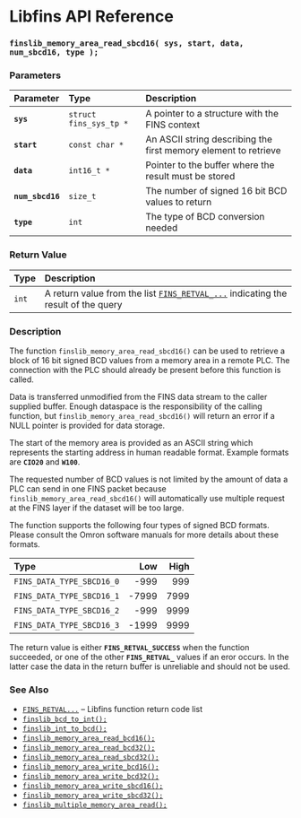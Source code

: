 # Libfins API Reference

### `finslib_memory_area_read_sbcd16( sys, start, data, num_sbcd16, type );`

### Parameters

| Parameter | Type | Description |
| :--- | :--- | :--- |
|**`sys`**|`struct fins_sys_tp *`|A pointer to a structure with the FINS context|
|**`start`**|`const char *`|An ASCII string describing the first memory element to retrieve|
|**`data`**|`int16_t *`|Pointer to the buffer where the result must be stored|
|**`num_sbcd16`**|`size_t`|The number of signed 16 bit BCD values to return|
|**`type`**|`int`|The type of BCD conversion needed|

### Return Value

| Type | Description |
| :--- | :--- |
|`int`|A return value from the list [`FINS_RETVAL_...`](FINS_RETVAL.md) indicating the result of the query|

### Description

The function `finslib_memory_area_read_sbcd16()` can be used to retrieve a block of 16 bit signed BCD values from a memory
area in a remote PLC. The connection with the PLC should already be present before this function is called.

Data is transferred unmodified from the FINS data stream to the caller supplied buffer.
Enough dataspace is the responsibility of the calling function, but `finslib_memory_area_read_sbcd16()`
will return an error if a NULL pointer is provided for data storage.

The start of the memory area is provided as an ASCII string which represents the starting address in human
readable format. Example formats are **`CIO20`** and **`W100`**.

The requested number of BCD values is not limited by the amount of data a PLC can send in one FINS packet because
`finslib_memory_area_read_sbcd16()` will automatically use multiple request at the FINS layer if the dataset will
be too large.

The function supports the following four types of signed BCD formats. Please consult the Omron software manuals for more
details about these formats.

|Type|Low|High|
|:---|---:|---:|
|`FINS_DATA_TYPE_SBCD16_0`|-999|999|
|`FINS_DATA_TYPE_SBCD16_1`|-7999|7999|
|`FINS_DATA_TYPE_SBCD16_2`|-999|9999|
|`FINS_DATA_TYPE_SBCD16_3`|-1999|9999|

The return value is either **`FINS_RETVAL_SUCCESS`** when the function succeeded, or one of the other
**`FINS_RETVAL_`** values if an eror occurs. In the latter case the data in the return buffer is unreliable and
should not be used.

### See Also

* [`FINS_RETVAL...`](FINS_RETVAL.md) &ndash; Libfins function return code list
* [`finslib_bcd_to_int();`](finslib_bcd_to_ind.md)
* [`finslib_int_to_bcd();`](finslib_int_to_bcd.md)
* [`finslib_memory_area_read_bcd16();`](finslib_memory_area_read_bcd16.md)
* [`finslib_memory_area_read_bcd32();`](finslib_memory_area_read_bcd32.md)
* [`finslib_memory_area_read_sbcd32();`](finslib_memory_area_read_sbcd32.md)
* [`finslib_memory_area_write_bcd16();`](finslib_memory_area_write_bcd16.md)
* [`finslib_memory_area_write_bcd32();`](finslib_memory_area_write_bcd32.md)
* [`finslib_memory_area_write_sbcd16();`](finslib_memory_area_write_sbcd16.md)
* [`finslib_memory_area_write_sbcd32();`](finslib_memory_area_write_sbcd32.md)
* [`finslib_multiple_memory_area_read();`](finslib_multiple_memory_area_read.md)
